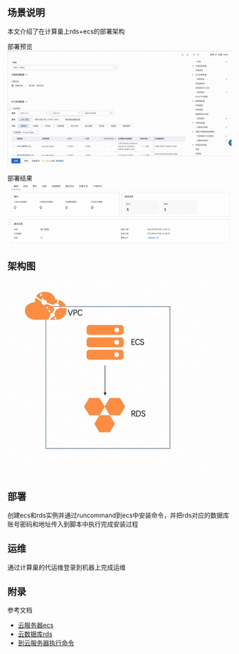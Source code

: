 ## 场景说明
本文介绍了在计算巢上rds+ecs的部署架构

部署预览
![deploy.jpg](deploy.jpg)

部署结果
![result.jqg](result.jpg)

## 架构图
![architecture.jpg](architecture.jpg)

## 部署

创建ecs和rds实例并通过runcommand到ecs中安装命令，并把rds对应的数据库账号密码和地址传入到脚本中执行完成安装过程

## 运维
通过计算巢的代运维登录到机器上完成运维

## 附录
参考文档
* [云服务器ecs](https://ros.console.aliyun.com/resourceType/ALIYUN::ECS::InstanceGroup)
* [云数据库rds](https://ros.console.aliyun.com/resourceType/ALIYUN::RDS::DBInstance)
* [到云服务器执行命令](https://ros.console.aliyun.com/resourceType/ALIYUN::ECS::RunCommand)